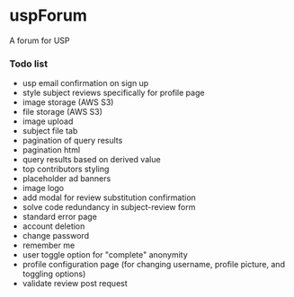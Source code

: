 # uspForum
A forum for USP

### Todo list
- usp email confirmation on sign up
- style subject reviews specifically for profile page
- image storage (AWS S3)
- file storage (AWS S3)
- image upload
- subject file tab
- pagination of query results
- pagination html
- query results based on derived value
- top contributors styling
- placeholder ad banners
- image logo
- add modal for review substitution confirmation
- solve code redundancy in subject-review form
- standard error page
- account deletion
- change password
- remember me
- user toggle option for "complete" anonymity 
- profile configuration page (for changing username, profile picture, and toggling options)
- validate review post request